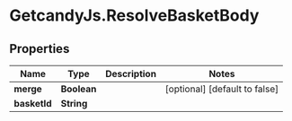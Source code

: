 # GetcandyJs.ResolveBasketBody

## Properties

Name | Type | Description | Notes
------------ | ------------- | ------------- | -------------
**merge** | **Boolean** |  | [optional] [default to false]
**basketId** | **String** |  | 



